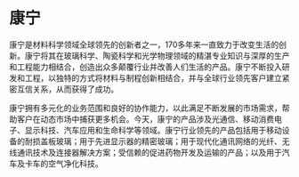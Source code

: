 # 康宁

康宁是材料科学领域全球领先的创新者之一，170多年来一直致力于改变生活的创新。康宁将其在玻璃科学、陶瓷科学和光学物理领域的精湛专业知识与深厚的生产和工程能力相结合，创造出众多颠覆行业并改善人们生活的产品。康宁不断投入研发和工程，以独特的方式将材料与制程创新相结合，并与全球行业领先客户建立紧密互信关系，从而获得了成功。

康宁拥有多元化的业务范围和良好的协作能力，以此满足不断发展的市场需求，帮助客户在动态市场中捕获更多机会。今天，康宁的产品涉及光通信、移动消费电子、显示科技、汽车应用和生命科学等领域。康宁行业领先的产品包括用于移动设备的耐损盖板玻璃；用于先进显示器的精密玻璃；用于现代化通讯网络的光纤、无线通讯技术及连接器解决方案；受信赖的促进药物开发及运输的产品；以及用于汽车及卡车的空气净化科技。
